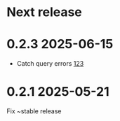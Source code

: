 # Next release

# 0.2.3 2025-06-15

 - Catch query errors [123](https://github.com/unckan/ckanext-dbquery/pull/23)

# 0.2.1 2025-05-21

Fix ~stable release

